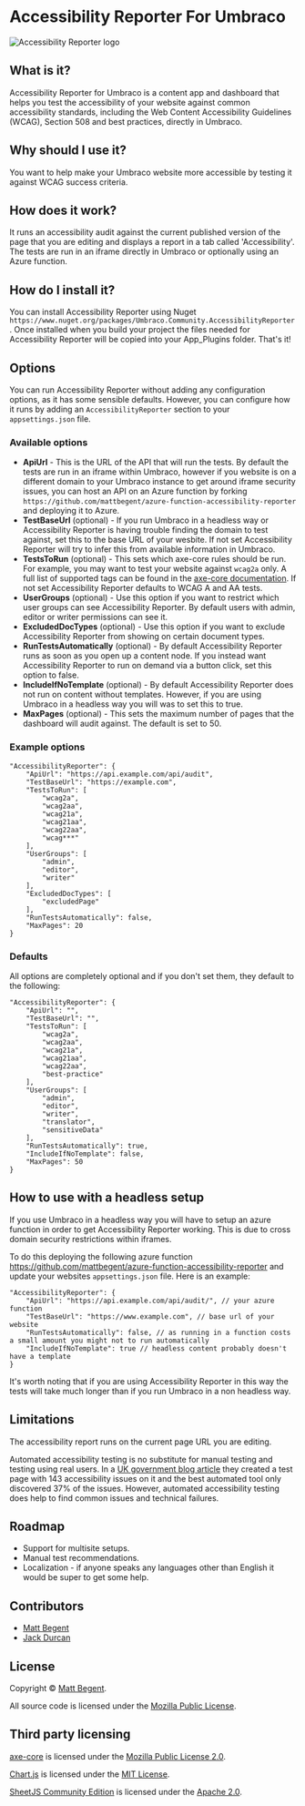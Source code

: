 # Accessibility Reporter For Umbraco

![Accessibility Reporter logo](https://raw.githubusercontent.com/mattbegent/umbraco-accessibility-reporter/main/logos/logo64.png)

## What is it?

Accessibility Reporter for Umbraco is a content app and dashboard that helps you test the accessibility of your website against common accessibility standards, including the Web Content Accessibility Guidelines (WCAG), Section 508 and best practices, directly in Umbraco.

## Why should I use it?

You want to help make your Umbraco website more accessible by testing it against WCAG success criteria.

## How does it work?

It runs an accessibility audit against the current published version of the page that you are editing and displays a report in a tab called 'Accessibility'. The tests are run in an iframe directly in Umbraco or optionally using an Azure function.

## How do I install it?

You can install Accessibility Reporter using Nuget `https://www.nuget.org/packages/Umbraco.Community.AccessibilityReporter`. Once installed when you build your project the files needed for Accessibility Reporter will be copied into your App_Plugins folder. That's it!

## Options

You can run Accessibility Reporter without adding any configuration options, as it has some sensible defaults. However, you can configure how it runs by adding an `AccessibilityReporter` section to your `appsettings.json` file.

### Available options

- **ApiUrl** - This is the URL of the API that will run the tests. By default the tests are run in an iframe within Umbraco, however if you website is on a different domain to your Umbraco instance to get around iframe security issues, you can host an API on an Azure function by forking `https://github.com/mattbegent/azure-function-accessibility-reporter` and deploying it to Azure.  
- **TestBaseUrl** (optional) - If you run Umbraco in a headless way or Accessibility Reporter is having trouble finding the domain to test against, set this to the base URL of your wesbite. If not set Accessibility Reporter will try to infer this from available information in Umbraco.
- **TestsToRun** (optional) - This sets which axe-core rules should be run. For example, you may want to test your website against `wcag2a` only. A full list of supported tags can be found in the [axe-core documentation](https://www.deque.com/axe/core-documentation/api-documentation/#axe-core-tags). If not set Accessibility Reporter defaults to WCAG A and AA tests. 
- **UserGroups** (optional) - Use this option if you want to restrict which user groups can see Accessibility Reporter. By default users with admin, editor or writer permissions can see it.
- **ExcludedDocTypes** (optional) - Use this option if you want to exclude Accessibility Reporter from showing on certain document types.
- **RunTestsAutomatically** (optional) - By default Accessibility Reporter runs as soon as you open up a content node. If you instead want Accessibility Reporter to run on demand via a button click, set this option to false.
- **IncludeIfNoTemplate** (optional) - By default Accessibility Reporter does not run on content without templates. However, if you are using Umbraco in a headless way you will was to set this to true.
- **MaxPages** (optional) - This sets the maximum number of pages that the dashboard will audit against. The default is set to 50.

### Example options

    "AccessibilityReporter": {
        "ApiUrl": "https://api.example.com/api/audit",
        "TestBaseUrl": "https://example.com",
        "TestsToRun": [
            "wcag2a", 
            "wcag2aa", 
            "wcag21a", 
            "wcag21aa", 
            "wcag22aa",
            "wcag***"
        ],
        "UserGroups": [
            "admin",
            "editor",
            "writer"
        ],
        "ExcludedDocTypes": [
            "excludedPage"
        ],
        "RunTestsAutomatically": false,
        "MaxPages": 20
    }

### Defaults

All options are completely optional and if you don't set them, they default to the following:

    "AccessibilityReporter": {
        "ApiUrl": "",
        "TestBaseUrl": "",
        "TestsToRun": [
            "wcag2a", 
            "wcag2aa", 
            "wcag21a", 
            "wcag21aa", 
            "wcag22aa",
            "best-practice"
        ],
        "UserGroups": [
            "admin",
            "editor",
            "writer",
            "translator", 
            "sensitiveData"
        ],
        "RunTestsAutomatically": true,
        "IncludeIfNoTemplate": false,
        "MaxPages": 50
    }

## How to use with a headless setup

If you use Umbraco in a headless way you will have to setup an azure function in order to get Accessibility Reporter working. This is due to cross domain security restrictions within iframes.

To do this deploying the following azure function https://github.com/mattbegent/azure-function-accessibility-reporter and update your websites `appsettings.json` file. Here is an example:

    "AccessibilityReporter": {
        "ApiUrl": "https://api.example.com/api/audit/", // your azure function
        "TestBaseUrl": "https://www.example.com", // base url of your website
        "RunTestsAutomatically": false, // as running in a function costs a small amount you might not to run automatically
        "IncludeIfNoTemplate": true // headless content probably doesn't have a template
    }

It's worth noting that if you are using Accessibility Reporter in this way the tests will take much longer than if you run Umbraco in a non headless way.

## Limitations

The accessibility report runs on the current page URL you are editing.

Automated accessibility testing is no substitute for manual testing and testing using real users. In a [UK government blog article](https://accessibility.blog.gov.uk/2017/02/24/what-we-found-when-we-tested-tools-on-the-worlds-least-accessible-webpage/) they created a test page with 143 accessibility issues on it and the best automated tool only discovered 37% of the issues. However, automated accessibility testing does help to find common issues and technical failures.

## Roadmap

- Support for multisite setups.
- Manual test recommendations.
- Localization - if anyone speaks any languages other than English it would be super to get some help.

## Contributors

- [Matt Begent](https://github.com/mattbegent)
- [Jack Durcan](https://github.com/jdurcan)

## License

Copyright © [Matt Begent](https://mattbegent.co.uk/).

All source code is licensed under the [Mozilla Public License](https://github.com/mattbegent/azure-function-accessibility-reporter/blob/main/LICENSE).

## Third party licensing

[axe-core](https://github.com/dequelabs/axe-core) is licensed under the [Mozilla Public License 2.0](https://www.mozilla.org/en-US/MPL/2.0/).

[Chart.js](https://github.com/chartjs/Chart.js) is licensed under the [MIT License](https://github.com/chartjs/Chart.js/blob/master/LICENSE.md).

[SheetJS Community Edition](https://docs.sheetjs.com/) is licensed under the [Apache 2.0](http://www.apache.org/licenses/LICENSE-2.0).